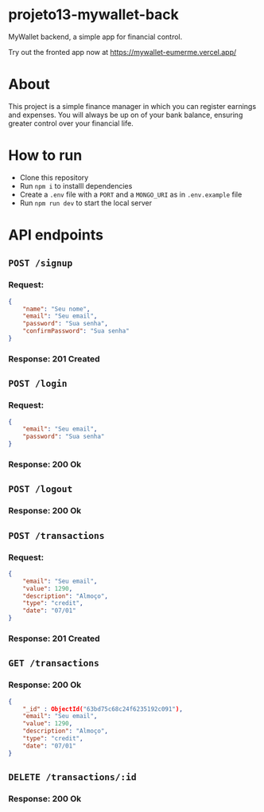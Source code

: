 # projeto13-mywallet-back

MyWallet backend, a simple app for financial control.

Try out the fronted app now at https://mywallet-eumerme.vercel.app/

# About

This project is a simple finance manager in which you can register earnings and expenses. You will always be up on of your bank balance, ensuring greater control over your financial life.

# How to run

- Clone this repository
- Run `npm i` to installl dependencies
- Create a `.env` file with a `PORT` and a `MONGO_URI` as in `.env.example` file
- Run `npm run dev` to start the local server

# API endpoints

## `POST /signup`

### Request:

```json
{
	"name": "Seu nome",
	"email": "Seu email",
	"password": "Sua senha",
	"confirmPassword": "Sua senha"
}
```

### Response: 201 Created

## `POST /login`

### Request:

```json
{
	"email": "Seu email",
	"password": "Sua senha"
}
```

### Response: 200 Ok

## `POST /logout`

### Response: 200 Ok

## `POST /transactions`

### Request:

```json
{
	"email": "Seu email",
	"value": 1290,
	"description": "Almoço",
	"type": "credit",
	"date": "07/01"
}
```

### Response: 201 Created

## `GET /transactions`

### Response: 200 Ok

```json
{
	"_id" : ObjectId("63bd75c68c24f6235192c091"),
	"email": "Seu email",
	"value": 1290,
	"description": "Almoço",
	"type": "credit",
	"date": "07/01"
}
```

## `DELETE /transactions/:id`

### Response: 200 Ok
